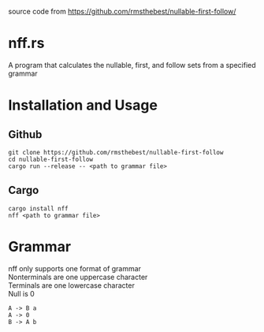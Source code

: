 source code from https://github.com/rmsthebest/nullable-first-follow/

nff.rs
======

A program that calculates the nullable, first, and follow sets from a specified grammar

# Installation and Usage

## Github
```
git clone https://github.com/rmsthebest/nullable-first-follow
cd nullable-first-follow
cargo run --release -- <path to grammar file>
```

## Cargo
```
cargo install nff
nff <path to grammar file>
```

# Grammar
nff only supports one format of grammar  
Nonterminals are one uppercase character  
Terminals are one lowercase character  
Null is 0
```
A -> B a
A -> 0
B -> A b
```
